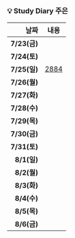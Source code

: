 ### 💡 Study Diary 주은  

|날짜|내용|
|------:|:---:|
|**7/23(금)**||
|**7/24(토)**||
|**7/25(일)**|[2884](https://www.acmicpc.net/problem/2884)|
|**7/26(월)**||
|**7/27(화)**||
|**7/28(수)**||
|**7/29(목)**||
|**7/30(금)**||
|**7/31(토)**||
|**8/1(일)**||
|**8/2(월)**||
|**8/3(화)**||
|**8/4(수)**||
|**8/5(목)**||
|**8/6(금)**||
